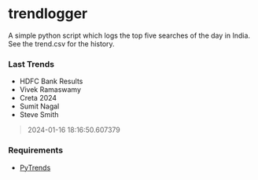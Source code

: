 # trendlogger
A simple python script which logs the top five searches of the day in India.<br>See the trend.csv for the history.<br>

<!-- Last Trends -->
### Last Trends
* HDFC Bank Results
* Vivek Ramaswamy
* Creta 2024
* Sumit Nagal
* Steve Smith
> 2024-01-16 18:16:50.607379

<!-- Requirements -->
### Requirements
* [PyTrends](https://github.com/dreyco676/pytrends)
